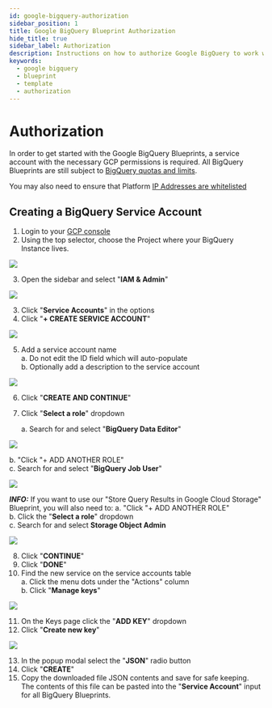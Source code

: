 ```yaml
---
id: google-bigquery-authorization
sidebar_position: 1
title: Google BigQuery Blueprint Authorization
hide_title: true
sidebar_label: Authorization
description: Instructions on how to authorize Google BigQuery to work with Platform's low-code Google BigQuery templates.
keywords:
  - google bigquery
  - blueprint
  - template
  - authorization
---
```


#  Authorization

In order to get started with the Google BigQuery Blueprints, a service account with the necessary GCP permissions is required. All BigQuery Blueprints are still subject to [BigQuery quotas and limits](https://cloud.google.com/bigquery/quotas#queries).

You may also need to ensure that Platform [IP Addresses are whitelisted](https://www.shipyardapp.com/docs/faqs/security/ip-whitelist/)

## Creating a BigQuery Service Account

1. Login to your [GCP console](https://console.cloud.google.com/)
2. Using the top selector, choose the Project where your BigQuery Instance lives.  

![](https://cdn.sanity.io/images/2xyydva6/production/54bfac0aa4bd528b56ef88940946b91c2c119c2c-1634x86.png?w=450)

3. Open the sidebar and select "**IAM & Admin**"  

![](https://cdn.sanity.io/images/2xyydva6/production/a7350e081367cdfb489da2dd80a76b0d658acdb2-472x411.png?w=450)

3. Click "**Service Accounts**" in the options  
4. Click "**+ CREATE SERVICE ACCOUNT**"  

![](https://cdn.sanity.io/images/2xyydva6/production/39d586b63da5d8466271af74f86ad765b6b27f5f-679x58.png?w=450)

5. Add a service account name  
	a. Do not edit the ID field which will auto-populate  
	b. Optionally add a description to the service account  

![](https://cdn.sanity.io/images/2xyydva6/production/2db3b4889f39abd1c68670d3a95cf568fb6cc83a-545x361.png?w=450)

6. Click "**CREATE AND CONTINUE**"  
7. Click "**Select a role**" dropdown  
	
	a. Search for and select "**BigQuery Data Editor**"  

![](https://cdn.sanity.io/images/2xyydva6/production/21ee38462202e7523cd4c47e865cefb0ede09cc8-982x794.png?w=450)

b. "Click "+ ADD ANOTHER ROLE"  
	c. Search for and select "**BigQuery Job User**"  

![](https://cdn.sanity.io/images/2xyydva6/production/f4e6acb28030d287bbb0b241df3373305e36bc64-852x796.png?w=450)

**_INFO:_**	If you want to use our "Store Query Results in Google Cloud Storage" Blueprint, you will also need to:
	a. "Click "+ ADD ANOTHER ROLE"  
	b. Click the "**Select a role**" dropdown  
	c. Search for and select **Storage Object Admin**  

![](https://cdn.sanity.io/images/2xyydva6/production/d6b1707c04b05428b9c05b75d232d7a0373c6d91-415x378.png?w=450)


8. Click "**CONTINUE**"  
9. Click "**DONE**"  
10. Find the new service on the service accounts table  
	a. Click the menu dots under the "Actions" column  
	b. Click "**Manage keys**"  

![](https://cdn.sanity.io/images/2xyydva6/production/4e2e7155ed0331edc9ec0611b61f6b7c66bd6abd-990x211.png?w=450)

11. On the Keys page click the "**ADD KEY**" dropdown  
12. Click "**Create new key**"  

![](https://cdn.sanity.io/images/2xyydva6/production/ea6a61dd90c015952071b1f9e2f0dae0569938e7-183x130.png?w=450)

13. In the popup modal select the "**JSON**" radio button  
14. Click "**CREATE**"  
15. Copy the downloaded file JSON contents and save for safe keeping. The contents of this file can be pasted into the "**Service Account**" input for all BigQuery Blueprints.
